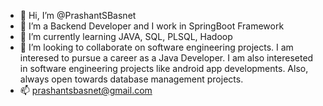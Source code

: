 - 👋 Hi, I’m @PrashantSBasnet
- 👀 I’m a Backend Developer and I work in SpringBoot Framework
- 🌱 I’m currently learning JAVA, SQL, PLSQL, Hadoop
- 💞️ I’m looking to collaborate on software engineering projects. I am interesed to pursue a career as a Java Developer. I am also intereseted in software               engineering projects like android app developments. Also, always open towards database management projects. 
- 📫 prashantsbasnet@gmail.com

<!---
PrashantSBasnet/PrashantSBasnet is a ✨ special ✨ repository because its `README.md` (this file) appears on your GitHub profile.
You can click the Preview link to take a look at your changes.
--->
